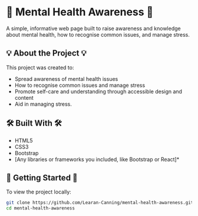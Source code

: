 # 🌿 Mental Health Awareness 🌿

A simple, informative web page built to raise awareness and knowledge about mental health, how to recognise common issues, and manage stress.

## 💡 About the Project 💡

This project was created to:
- Spread awareness of mental health issues
- How to recognise common issues and manage stress
- Promote self-care and understanding through accessible design and content
- Aid in managing stress.

## 🛠️ Built With 🛠️

- HTML5  
- CSS3  
- Bootstrap  
- [Any libraries or frameworks you included, like Bootstrap or React]*

## 🚀 Getting Started 🚀

To view the project locally:

```bash
git clone https://github.com/Learan-Canning/mental-health-awareness.git
cd mental-health-awareness
